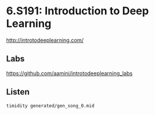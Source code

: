 # 6.S191: Introduction to Deep Learning

http://introtodeeplearning.com/

## Labs
https://github.com/aamini/introtodeeplearning_labs

## Listen
```
timidity generated/gen_song_0.mid 
```

